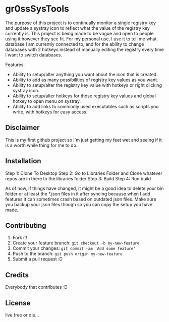 # gr0ssSysTools

The purpose of this project is to continually monitor a single registry key and update a systray icon to reflect what the value of the registry key currently is.  This project is being made to be vague and open to people using it however they see fit.  For my personal use, I use it to tell me what database I am currently connected to, and for the ability to change databases with 2 hotkeys instead of manually editing the registry every time I want to switch databases.

Features:
 - Ability to setup/alter anything you want about the icon that is created.
 - Ability to add as many possibilities of registry key values as you want.
 - Ability to setup/alter the registry key value with hotkeys or right clicking systray icon.
 - Ability to setup/alter hotkeys for those registry key values and global hotkey to open menu on systray.
 - Ability to add links to commonly used executables such as scripts you write, with hotkeys for easy access.

## Disclaimer

This is my first github project so I'm just getting my feet wet and seeing if it is a worth while thing for me to do.  

## Installation

Step 1: Clone To Desktop
Step 2: Go to Libraries Folder and Clone whatever repos are in there to the libraries folder
Step 3: Build
Step 4: Run build

As of now, if things have changed, it might be a good idea to delete your bin folder or at least the *.json files in it after syncing because when I add features it can sometimes crash based on outdated json files.  Make sure you backup your json files though so you can copy the setup you have made.

## Contributing

1. Fork it!
2. Create your feature branch: `git checkout -b my-new-feature`
3. Commit your changes: `git commit -am 'Add some feature'`
4. Push to the branch: `git push origin my-new-feature`
5. Submit a pull request :D

## Credits

Everybody that contributes :D

## License

live free or die...
